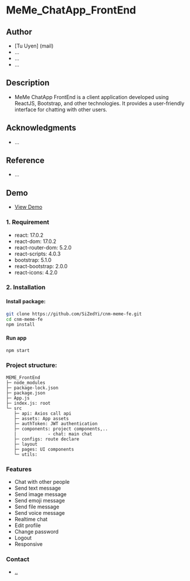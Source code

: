 # MeMe_ChatApp_FrontEnd

## Author
- [Tu Uyen] (mail)
- ...
- ...
- ...

## Description
- MeMe ChatApp FrontEnd is a client application developed using ReactJS, Bootstrap, and other technologies. It provides a user-friendly interface for chatting with other users.

## Acknowledgments
- ...

## Reference
- ...

## Demo
- [View Demo](link_to_demo)


### 1. Requirement 
- react: 17.0.2
- react-dom: 17.0.2
- react-router-dom: 5.2.0
- react-scripts: 4.0.3
- bootstrap: 5.1.0
- react-bootstrap: 2.0.0
- react-icons: 4.2.0

### 2. Installation
#### Install package:
```bash
git clone https://github.com/SiZedYi/cnm-meme-fe.git
cd cnm-meme-fe
npm install
```

#### Run app

```bash
npm start
```

### Project structure:
```
MEME_FrontEnd
├─ node_modules
├─ package-lock.json
├─ package.json
├─ App.js
├─ index.js: root
└─ src
   ├─ api: Axios call api
   ├─ assets: App assets
   ├─ authToken: JWT authentication
   ├─ components: project components,..
   |            - chat: main chat
   ├─ configs: route declare
   ├─ layout
   ├─ pages: UI components
   └─ utils: 
```

### Features
- Chat with other people
- Send text message
- Send image message
- Send emoji message
- Send file message
- Send voice message
- Realtime chat
- Edit profile
- Change password
- Logout
- Responsive

### Contact
- [..](..)
